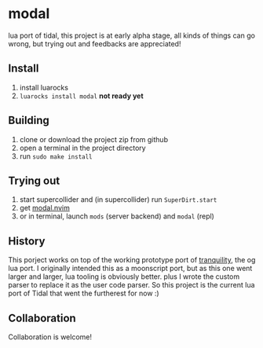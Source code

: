 # modal

lua port of tidal, this project is at early alpha stage, all kinds of things can go wrong, but trying out and feedbacks are appreciated!

## Install

1. install luarocks
2. `luarocks install modal` **not ready yet**

## Building

1. clone or download the project zip from github
2. open a terminal in the project directory
3. run `sudo make install`

## Trying out

1. start supercollider and (in supercollider) run `SuperDirt.start`
2. get [modal.nvim](https://github.com/noearc/modal.nvim)
3. or in terminal, launch `mods` (server backend) and `modal` (repl)

## History

This porject works on top of the working prototype port of [tranquility]( https://github.com/XiNNiW/tranquility ), the og lua port. I originally intended this as a moonscript port, but as this one went larger and larger, lua tooling is obviously better. plus I wrote the custom parser to replace it as the user code parser. So this project is the current lua port of Tidal that went the furtherest for now :)

## Collaboration

Collaboration is welcome!
